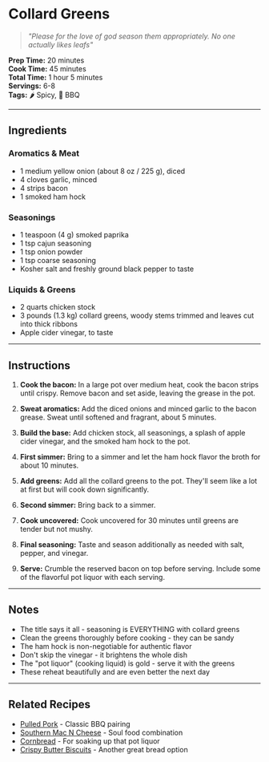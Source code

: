 # Collard Greens

> *"Please for the love of god season them appropriately. No one actually likes leafs"*

**Prep Time:** 20 minutes  
**Cook Time:** 45 minutes  
**Total Time:** 1 hour 5 minutes  
**Servings:** 6-8  
**Tags:** 🌶️ Spicy, 🍖 BBQ

---

## Ingredients

### Aromatics & Meat
- 1 medium yellow onion (about 8 oz / 225 g), diced
- 4 cloves garlic, minced
- 4 strips bacon
- 1 smoked ham hock

### Seasonings
- 1 teaspoon (4 g) smoked paprika
- 1 tsp cajun seasoning
- 1 tsp onion powder
- 1 tsp coarse seasoning
- Kosher salt and freshly ground black pepper to taste

### Liquids & Greens
- 2 quarts chicken stock
- 3 pounds (1.3 kg) collard greens, woody stems trimmed and leaves cut into thick ribbons
- Apple cider vinegar, to taste

---

## Instructions

1. **Cook the bacon:** In a large pot over medium heat, cook the bacon strips until crispy. Remove bacon and set aside, leaving the grease in the pot.

2. **Sweat aromatics:** Add the diced onions and minced garlic to the bacon grease. Sweat until softened and fragrant, about 5 minutes.

3. **Build the base:** Add chicken stock, all seasonings, a splash of apple cider vinegar, and the smoked ham hock to the pot.

4. **First simmer:** Bring to a simmer and let the ham hock flavor the broth for about 10 minutes.

5. **Add greens:** Add all the collard greens to the pot. They'll seem like a lot at first but will cook down significantly.

6. **Second simmer:** Bring back to a simmer.

7. **Cook uncovered:** Cook uncovered for 30 minutes until greens are tender but not mushy.

8. **Final seasoning:** Taste and season additionally as needed with salt, pepper, and vinegar.

9. **Serve:** Crumble the reserved bacon on top before serving. Include some of the flavorful pot liquor with each serving.

---

## Notes

- The title says it all - seasoning is EVERYTHING with collard greens
- Clean the greens thoroughly before cooking - they can be sandy
- The ham hock is non-negotiable for authentic flavor
- Don't skip the vinegar - it brightens the whole dish
- The "pot liquor" (cooking liquid) is gold - serve it with the greens
- These reheat beautifully and are even better the next day

---

## Related Recipes

- [Pulled Pork](../mains/pulled-pork.md) - Classic BBQ pairing
- [Southern Mac N Cheese](../mains/southern-mac-n-cheese.md) - Soul food combination
- [Cornbread](../sides/cornbread.md) - For soaking up that pot liquor
- [Crispy Butter Biscuits](../sides/crispy-butter-biscuits.md) - Another great bread option
